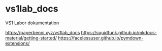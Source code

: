 # vs1lab_docs

VS1 Labor dokumentation

https://paperbenni.xyz/vs1lab_docs
https://squidfunk.github.io/mkdocs-material/getting-started/
https://facelessuser.github.io/pymdown-extensions/
